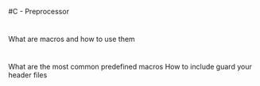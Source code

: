 #C - Preprocessor
#
What are macros and how to use them
#
What are the most common predefined macros
How to include guard your header files

